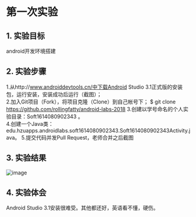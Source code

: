 # 第一次实验 
## 1. 实验目标
android开发环境搭建
## 2. 实验步骤
1.从http://www.androiddevtools.cn/中下载Android Studio 3.1正式版的安装包，运行安装，安装成功后运行（截图）；  
2.加入Git项目（Fork），将项目克隆（Clone）到自己帐号下；
  $ git clone  https://github.com/rollingfatty/android-labs-2018
3.创建以学号命名的个人实验目录：Soft1614080902343 。  
4.创建一个Java类：edu.hzuapps.androidlabs.soft1614080902343.Soft1614080902343Activity.java。
5.提交代码并发Pull Request，老师合并之后截图
## 3. 实验结果
![image](https://github.com/rollingfatty/android-labs-2018/blob/master/soft1614080902443/soft1614080902443.png)
## 4. 实验体会
Android Studio 3.1安装很难受。其他都还好，英语看不懂，硬伤。
